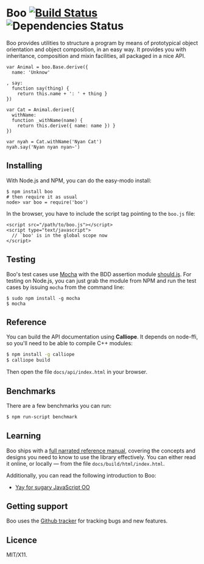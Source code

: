 Boo [![Build Status](https://travis-ci.org/killdream/boo.png)](https://travis-ci.org/killdream/boo) ![Dependencies Status](https://david-dm.org/killdream/boo.png)
===

Boo provides utilities to structure a program by means of prototypical
object orientation and object composition, in an easy way. It provides
you with inheritance, composition and mixin facilities, all packaged in
a nice API.

    var Animal = boo.Base.derive({
      name: 'Unknow'
    
    , say:
      function say(thing) {
        return this.name + ': ' + thing }
    })
    
    var Cat = Animal.derive({
      withName:
      function _withName(name) {
        return this.derive({ name: name }) }
    })
    
    var nyah = Cat.withName('Nyan Cat')
    nyah.say('Nyan nyan nyan~')


Installing
----------

With Node.js and NPM, you can do the easy-modo install:

    $ npm install boo
    # then require it as usual
    node> var boo = require('boo')

In the browser, you have to include the script tag pointing to the
`boo.js` file:

    <script src="/path/to/boo.js"></script>
    <script type="text/javascript">
      // `boo' is in the global scope now
    </script>


Testing
-------

Boo's test cases use [Mocha][] with the BDD assertion module
[should.js][]. For testing on Node.js, you can just grab the module from
NPM and run the test cases by issuing `mocha` from the command line:

    $ sudo npm install -g mocha
    $ mocha

[Mocha]: visionmedia.github.com/mocha/
[should.js]: https://github.com/visionmedia/should.js


Reference
---------

You can build the API documentation using **Calliope**. It depends on node-ffi,
so you'll need to be able to compile C++ modules:

```bash
$ npm install -g calliope
$ calliope build
```

Then open the file `docs/api/index.html` in your browser.


Benchmarks
----------

There are a few benchmarks you can run:

```bash
$ npm run-script benchmark
```


Learning
--------

Boo ships with a [full narrated reference manual][ref], covering the
concepts and designs you need to know to use the library effectively.
You can either read it online, or locally — from the file 
`docs/build/html/index.html`. 

Additionally, you can read the following introduction to Boo:

- [Yay for sugary JavaScript OO][intro]


[ref]: http://boo.readthedocs.org/
[intro]: http://killdream.github.com/blog/2011/11/for-sugary-object-oriented-js/index.html


Getting support
---------------

Boo uses the [Github tracker][] for tracking bugs and new features.

[Github tracker]: https://github.com/Orphoundation/boo/issues


Licence
-------

MIT/X11.
